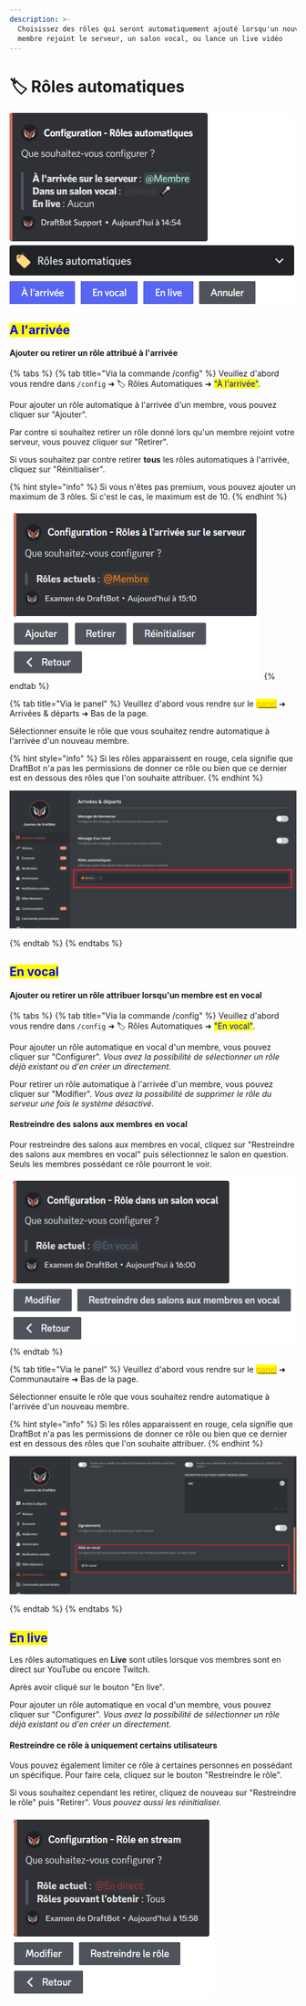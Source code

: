 ```yaml
---
description: >-
  Choisissez des rôles qui seront automatiquement ajouté lorsqu'un nouveau
  membre rejoint le serveur, un salon vocal, ou lance un live vidéo
---
```


# 🏷 Rôles automatiques

![Menu d'accueil de la configuration des Rôles automatiques](<../../.gitbook/assets/autorole/view.png>)

## <mark style="color:blue;">A l'arrivée</mark>

#### Ajouter ou retirer un rôle attribué à l'arrivée

{% tabs %}
{% tab title="Via la commande /config" %}
Veuillez d'abord vous rendre dans `/config` ➜ 🏷️ Rôles Automatiques ➜ <mark style="color:blue;">"À l'arrivée"</mark>.

Pour ajouter un rôle automatique à l'arrivée d'un membre, vous pouvez cliquer sur "Ajouter".

Par contre si souhaitez retirer un rôle donné lors qu'un membre rejoint votre serveur, vous pouvez cliquer sur "Retirer".

Si vous souhaitez par contre retirer **tous** les rôles automatiques à l'arrivée, cliquez sur "Réinitialiser".

{% hint style="info" %}
Si vous n'êtes pas premium, vous pouvez ajouter un maximum de 3 rôles. Si c'est le cas, le maximum est de 10.
{% endhint %}

![Menu d'accueil de la configuration des rôles automatiques à l'arrivée](../../.gitbook/assets/autorole/join.png)
{% endtab %}

{% tab title="Via le panel" %}
Veuillez d'abord vous rendre sur le [<mark style="color:orange;">panel</mark>](https://draftbot.fr/dashboard/user/) ➜ Arrivées & départs ➜ Bas de la page.

Sélectionner ensuite le rôle que vous souhaitez rendre automatique à l'arrivée d'un nouveau membre.

{% hint style="info" %}
Si les rôles apparaissent en rouge, cela signifie que DraftBot n'a pas les permissions de donner ce rôle ou bien que ce dernier est en dessous des rôles que l'on souhaite attribuer.
{% endhint %}

![Dashboard Rôles Automatiques à l'arrivée](../../.gitbook/assets/autorole/dashboard_join.png)

{% endtab %}
{% endtabs %}

## <mark style="color:blue;">En vocal</mark>

#### Ajouter ou retirer un rôle attribuer lorsqu'un membre est en vocal

{% tabs %}
{% tab title="Via la commande /config" %}
Veuillez d'abord vous rendre dans `/config` ➜ 🏷️ Rôles Automatiques ➜ <mark style="color:blue;">"En vocal"</mark>.

Pour ajouter un rôle automatique en vocal d'un membre, vous pouvez cliquer sur "Configurer".
*Vous avez la possibilité de sélectionner un rôle déjà existant ou d'en créer un directement.*

Pour retirer un rôle automatique à l'arrivée d'un membre, vous pouvez cliquer sur "Modifier".
*Vous avez la possibilité de supprimer le rôle du serveur une fois le système désactivé.*

#### Restreindre des salons aux membres en vocal

Pour restreindre des salons aux membres en vocal, cliquez sur "Restreindre des salons aux membres en vocal" puis sélectionnez le salon en question. Seuls les membres possédant ce rôle pourront le voir.

![Menu d'accueil de la configuration des Rôles automatiques en vocal](../../.gitbook/assets/autorole/voice.png)
{% endtab %}

{% tab title="Via le panel" %}
Veuillez d'abord vous rendre sur le [<mark style="color:orange;">panel</mark>](https://draftbot.fr/dashboard/user/) ➜ Communautaire ➜ Bas de la page.

Sélectionner ensuite le rôle que vous souhaitez rendre automatique à l'arrivée d'un nouveau membre.

{% hint style="info" %}
Si les rôles apparaissent en rouge, cela signifie que DraftBot n'a pas les permissions de donner ce rôle ou bien que ce dernier est en dessous des rôles que l'on souhaite attribuer.
{% endhint %}

![Dashboard Rôles Automatiques en vocal](../../.gitbook/assets/autorole/dashboard_voice.png)

{% endtab %}
{% endtabs %}

## <mark style="color:blue;">En live</mark>

Les rôles automatiques en **Live** sont utiles lorsque vos membres sont en direct sur YouTube ou encore Twitch.

Après avoir cliqué sur le bouton "En live".

Pour ajouter un rôle automatique en vocal d'un membre, vous pouvez cliquer sur "Configurer".
*Vous avez la possibilité de sélectionner un rôle déjà existant ou d'en créer un directement.*

#### Restreindre ce rôle à uniquement certains utilisateurs

Vous pouvez également limiter ce rôle à certaines personnes en possédant un spécifique. Pour faire cela, cliquez sur le bouton "Restreindre le rôle".

Si vous souhaitez cependant les retirer, cliquez de nouveau sur "Restreindre le rôle" puis "Retirer".
*Vous pouvez aussi les réinitialiser.*

![Menu d'accueil de la configuration des rôles automatiques en live](../../.gitbook/assets/autorole/live.png)